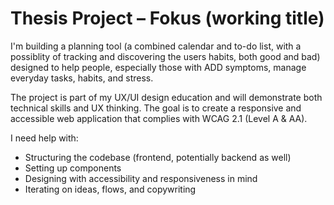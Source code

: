 # Thesis Project – Fokus (working title)

I'm building a planning tool (a combined calendar and to-do list, with a possiblity of tracking and discovering the users habits, both good and bad) designed to help people, especially those with ADD symptoms, manage everyday tasks, habits, and stress.

The project is part of my UX/UI design education and will demonstrate both technical skills and UX thinking. The goal is to create a responsive and accessible web application that complies with WCAG 2.1 (Level A & AA).

I need help with:

- Structuring the codebase (frontend, potentially backend as well)
- Setting up components
- Designing with accessibility and responsiveness in mind
- Iterating on ideas, flows, and copywriting
